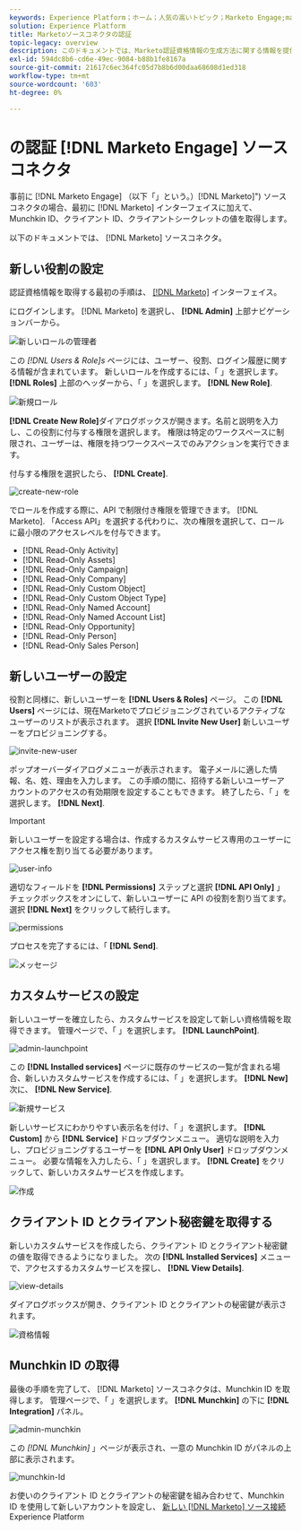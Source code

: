 ```yaml
---
keywords: Experience Platform；ホーム；人気の高いトピック；Marketo Engage;marketo engage;marketo
solution: Experience Platform
title: Marketoソースコネクタの認証
topic-legacy: overview
description: このドキュメントでは、Marketo認証資格情報の生成方法に関する情報を提供します。
exl-id: 594dc8b6-cd6e-49ec-9084-b88b1fe8167a
source-git-commit: 21617c6ec364fc05d7b8b6d00daa68608d1ed318
workflow-type: tm+mt
source-wordcount: '603'
ht-degree: 0%

---
```


# の認証 [!DNL Marketo Engage] ソースコネクタ

事前に [!DNL Marketo Engage] （以下「」という。）[!DNL Marketo]&quot;) ソースコネクタの場合、最初に [!DNL Marketo] インターフェイスに加えて、Munchkin ID、クライアント ID、クライアントシークレットの値を取得します。

以下のドキュメントでは、 [!DNL Marketo] ソースコネクタ。

## 新しい役割の設定

認証資格情報を取得する最初の手順は、 [[!DNL Marketo]](https://app-sjint.marketo.com/#MM0A1) インターフェイス。

にログインします。 [!DNL Marketo] を選択し、 **[!DNL Admin]** 上部ナビゲーションバーから。

![新しいロールの管理者](../images/marketo/home.png)

この *[!DNL Users & Role]s* ページには、ユーザー、役割、ログイン履歴に関する情報が含まれています。 新しいロールを作成するには、「 」を選択します。 **[!DNL Roles]** 上部のヘッダーから、「 」を選択します。 **[!DNL New Role]**.

![新規ロール](../images/marketo/new-role.png)

**[!DNL Create New Role]**&#x200B;ダイアログボックスが開きます。名前と説明を入力し、この役割に付与する権限を選択します。 権限は特定のワークスペースに制限され、ユーザーは、権限を持つワークスペースでのみアクションを実行できます。

付与する権限を選択したら、 **[!DNL Create]**.

![create-new-role](../images/marketo/create-new-role.png)

でロールを作成する際に、API で制限付き権限を管理できます。 [!DNL Marketo]. 「Access API」を選択する代わりに、次の権限を選択して、ロールに最小限のアクセスレベルを付与できます。

* [!DNL Read-Only Activity]
* [!DNL Read-Only Assets]
* [!DNL Read-Only Campaign]
* [!DNL Read-Only Company]
* [!DNL Read-Only Custom Object]
* [!DNL Read-Only Custom Object Type]
* [!DNL Read-Only Named Account]
* [!DNL Read-Only Named Account List]
* [!DNL Read-Only Opportunity]
* [!DNL Read-Only Person]
* [!DNL Read-Only Sales Person]

## 新しいユーザーの設定

役割と同様に、新しいユーザーを **[!DNL Users & Roles]** ページ。 この **[!DNL Users]** ページには、現在Marketoでプロビジョニングされているアクティブなユーザーのリストが表示されます。 選択 **[!DNL Invite New User]** 新しいユーザーをプロビジョニングする。

![invite-new-user](../images/marketo/invite-new-user.png)

ポップオーバーダイアログメニューが表示されます。 電子メールに適した情報、名、姓、理由を入力します。 この手順の間に、招待する新しいユーザーアカウントのアクセスの有効期限を設定することもできます。 終了したら、「 」を選択します。 **[!DNL Next]**.

>[!IMPORTANT]
>
>新しいユーザーを設定する場合は、作成するカスタムサービス専用のユーザーにアクセス権を割り当てる必要があります。

![user-info](../images/marketo/new-user-info.png)

適切なフィールドを **[!DNL Permissions]** ステップと選択 **[!DNL API Only]** 」チェックボックスをオンにして、新しいユーザーに API の役割を割り当てます。 選択 **[!DNL Next]** をクリックして続行します。

![permissions](../images/marketo/permissions.png)

プロセスを完了するには、「 **[!DNL Send]**.

![メッセージ](../images/marketo/message.png)

## カスタムサービスの設定

新しいユーザーを確立したら、カスタムサービスを設定して新しい資格情報を取得できます。 管理ページで、「 」を選択します。 **[!DNL LaunchPoint]**.

![admin-launchpoint](../images/marketo/admin-launchpoint.png)

この **[!DNL Installed services]** ページに既存のサービスの一覧が含まれる場合、新しいカスタムサービスを作成するには、「 」を選択します。 **[!DNL New]** 次に、 **[!DNL New Service]**.

![新規サービス](../images/marketo/new-service.png)

新しいサービスにわかりやすい表示名を付け、「 」を選択します。 **[!DNL Custom]** から **[!DNL Service]** ドロップダウンメニュー。 適切な説明を入力し、プロビジョニングするユーザーを **[!DNL API Only User]** ドロップダウンメニュー。 必要な情報を入力したら、「 」を選択します。 **[!DNL Create]** をクリックして、新しいカスタムサービスを作成します。

![作成](../images/marketo/create.png)

## クライアント ID とクライアント秘密鍵を取得する

新しいカスタムサービスを作成したら、クライアント ID とクライアント秘密鍵の値を取得できるようになりました。 次の **[!DNL Installed Services]** メニューで、アクセスするカスタムサービスを探し、 **[!DNL View Details]**.

![view-details](../images/marketo/view-details.png)

ダイアログボックスが開き、クライアント ID とクライアントの秘密鍵が表示されます。

![資格情報](../images/marketo/credentials.png)

## Munchkin ID の取得

最後の手順を完了して、 [!DNL Marketo] ソースコネクタは、Munchkin ID を取得します。 管理ページで、「 」を選択します。 **[!DNL Munchkin]** の下に **[!DNL Integration]** パネル。

![admin-munchkin](../images/marketo/admin-munchkin.png)

この *[!DNL Munchkin]* 」ページが表示され、一意の Munchkin ID がパネルの上部に表示されます。

![munchkin-Id](../images/marketo/munchkin-id.png)

お使いのクライアント ID とクライアントの秘密鍵を組み合わせて、Munchkin ID を使用して新しいアカウントを設定し、 [新しい [!DNL Marketo] ソース接続](../../../tutorials/ui/create/adobe-applications/marketo.md) Experience Platform
